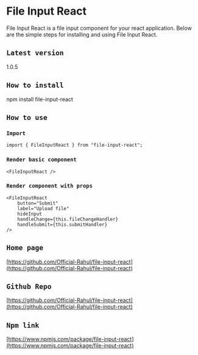 # File Input React

File Input React is a file input component for your react application.
Below are the simple steps for installing and using File Input React.


## `Latest version`

1.0.5


## `How to install`

npm install file-input-react


## `How to use`

### `Import`

```
import { FileInputReact } from "file-input-react";

```

### `Render basic component`

```
<FileInputReact />
```

### `Render component with props`

```
<FileInputReact
    button="Submit"
    label="Upload file"
    hideInput
    handleChange={this.fileChangeHandler}
    handleSubmit={this.submitHandler}
/>
```


## `Home page`

[https://github.com/Official-Rahul/file-input-react](https://github.com/Official-Rahul/file-input-react)


## `Github Repo`

[https://github.com/Official-Rahul/file-input-react](https://github.com/Official-Rahul/file-input-react)


## `Npm link`

[https://www.npmjs.com/package/file-input-react](https://www.npmjs.com/package/file-input-react)
